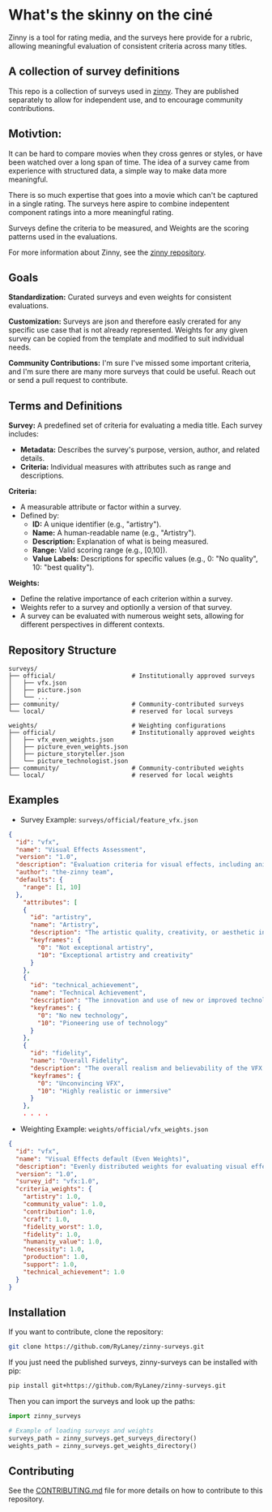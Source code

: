 #  What's the skinny on the ciné

Zinny is a tool for rating media, and the surveys here provide for a rubric, allowing meaningful evaluation of consistent criteria across many titles.

## A collection of survey definitions

This repo is a collection of surveys used in [zinny](https://github.com/RyLaney/zinny).  They are published separately to allow for independent use, and to encourage community contributions.

## Motivtion:
It can be hard to compare movies when they cross genres or styles, or have been watched over a long span of time. The idea of a survey came from experience with structured data, a simple way to make data more meaningful. 

There is so much expertise that goes into a movie which can't be captured in a single rating. The surveys here aspire to combine indepentent component ratings into a more meaningful rating.

Surveys define the criteria to be measured, and Weights are the scoring patterns used in the evaluations.

For more information about Zinny, see the [zinny repository](https://github.com/RyLaney/zinny).

## Goals

**Standardization:** Curated surveys and even weights for consistent evaluations.

**Customization:** Surveys are json and therefore easly crerated for any specific use case that is not already represented.  Weights for any given survey can be copied from the template and modified to suit individual needs.

**Community Contributions:** I'm sure I've missed some important criteria, and I'm sure there are many more surveys that could be useful.  Reach out or send a pull request to contribute.

## Terms and Definitions
**Survey:** A predefined set of criteria for evaluating a media title. Each survey includes:
* **Metadata:** Describes the survey's purpose, version, author, and related details.
* **Criteria:** Individual measures with attributes such as range and descriptions.

**Criteria:**
* A measurable attribute or factor within a survey.
* Defined by:
  * **ID:** A unique identifier (e.g., "artistry").
  * **Name:** A human-readable name (e.g., "Artistry").
  * **Description:** Explanation of what is being measured.
  * **Range:** Valid scoring range (e.g., [0,10]).
  * **Value Labels:** Descriptions for specific values (e.g., 0: "No quality", 10: "best quality").

**Weights:**
* Define the relative importance of each criterion within a survey.
* Weights refer to a survey and optionlly a version of that survey.
* A survey can be evaluated with numerous weight sets, allowing for different perspectives in different contexts.


## Repository Structure

```plaintext
surveys/
├── official/                     # Institutionally approved surveys
│   ├── vfx.json
│   ├── picture.json
│   └── ...
├── community/                    # Community-contributed surveys
└── local/                        # reserved for local surveys

weights/                          # Weighting configurations
├── official/                     # Institutionally approved weights
│   ├── vfx_even_weights.json
│   ├── picture_even_weights.json
│   ├── picture_storyteller.json
│   └── picture_technologist.json
├── community/                    # Community-contributed weights
└── local/                        # reserved for local weights
```

## Examples

* Survey Example: `surveys/official/feature_vfx.json`
```json
{
  "id": "vfx",
  "name": "Visual Effects Assessment",
  "version": "1.0",
  "description": "Evaluation criteria for visual effects, including animation, makeup, special effects, screens (chroma and video), stunts, technical achievements, and generally anything that implements a digital workflow (CGI).",
  "author": "the-zinny team",
  "defaults": {
    "range": [1, 10]
  },
    "attributes": [
    {
      "id": "artistry",
      "name": "Artistry",
      "description": "The artistic quality, creativity, or aesthetic integration of visuals.",
      "keyframes": {
        "0": "Not exceptional artistry",
        "10": "Exceptional artistry and creativity"
      }
    },
    {
      "id": "technical_achievement",
      "name": "Technical Achievement",
      "description": "The innovation and use of new or improved technology.",
      "keyframes": {
        "0": "No new technology",
        "10": "Pioneering use of technology"
      }
    },
    {
      "id": "fidelity",
      "name": "Overall Fidelity",
      "description": "The overall realism and believability of the VFX.",
      "keyframes": {
        "0": "Unconvincing VFX",
        "10": "Highly realistic or immersive"
      }
    },
    . . . .
```

* Weighting Example: `weights/official/vfx_weights.json`
```json
{
  "id": "vfx",
  "name": "Visual Effects default (Even Weights)",
  "description": "Evenly distributed weights for evaluating visual effects.",
  "version": "1.0",
  "survey_id": "vfx:1.0",
  "criteria_weights": {
    "artistry": 1.0,
    "community_value": 1.0,
    "contribution": 1.0,
    "craft": 1.0,
    "fidelity_worst": 1.0,
    "fidelity": 1.0,
    "humanity_value": 1.0,
    "necessity": 1.0,
    "production": 1.0,
    "support": 1.0,
    "technical_achievement": 1.0
  }
}
```

## Installation
If you want to contribute, clone the repository:
```bash
git clone https://github.com/RyLaney/zinny-surveys.git
```

If you just need the published surveys, zinny-surveys can be installed with pip: 
```bash
pip install git+https://github.com/RyLaney/zinny-surveys.git
```
Then you can import the surveys and look up the paths:
```python
import zinny_surveys

# Example of loading surveys and weights
surveys_path = zinny_surveys.get_surveys_directory()
weights_path = zinny_surveys.get_weights_directory()
```

## Contributing
See the [CONTRIBUTING.md](CONTRIBUTING.md) file for more details on how to contribute to this repository.